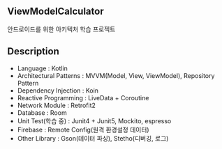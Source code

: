 ## ViewModelCalculator
안드로이드를 위한 아키텍처 학습 프로젝트

## Description
- Language : Kotlin
- Architectural Patterns : MVVM(Model, View, ViewModel), Repository Pattern
- Dependency Injection : Koin
- Reactive Programming : LiveData + Coroutine
- Network Module : Retrofit2
- Database : Room
- Unit Test(학습 중) : Junit4 + Junit5, Mockito, espresso
- Firebase : Remote Config(원격 환경설정 데이터)
- Other Library : Gson(데이터 파싱), Stetho(디버깅, 로그)